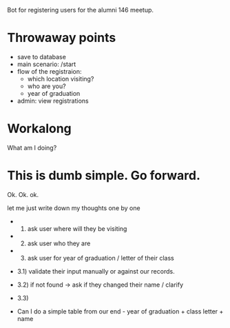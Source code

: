 Bot for registering users for the alumni 146 meetup.

# Throwaway points

- save to database
- main scenario: /start 
- flow of the registraion:
  - which location visiting?
  - who are you?
  - year of graduation
- admin: view registrations

# Workalong

What am I doing? 

# This is dumb simple. Go forward.

Ok. Ok. ok.

let me just write down my thoughts one by one

- 1) ask user where will they be visiting
- 2) ask user who they are
- 3) ask user for year of graduation / letter of their class

- 3.1) validate their input manually or against our records.
- 3.2) if not found -> ask if they changed their name / clarify 
- 3.3) 

- Can I do a simple table from our end - year of graduation + class letter + name


